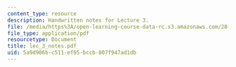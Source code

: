 ```yaml
---
content_type: resource
description: Handwritten notes for Lecture 3.
file: /media/https%3A/open-learning-course-data-rc.s3.amazonaws.com/20-410j-molecular-cellular-and-tissue-biomechanics-be-410j-spring-2003/5a9d906bc511ef95bccb807f947ad1db_lec_3_notes.pdf
file_type: application/pdf
resourcetype: Document
title: lec_3_notes.pdf
uid: 5a9d906b-c511-ef95-bccb-807f947ad1db
---
```

